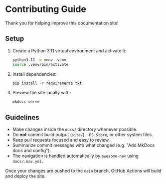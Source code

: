 # Contributing Guide

Thank you for helping improve this documentation site!

## Setup
1. Create a Python 3.11 virtual environment and activate it:
   ```bash
   python3.11 -m venv .venv
   source .venv/bin/activate
   ```
2. Install dependencies:
   ```bash
   pip install -r requirements.txt
   ```
3. Preview the site locally with:
   ```bash
   mkdocs serve
   ```

## Guidelines
- Make changes inside the `docs/` directory whenever possible.
- Do **not** commit build output (`site/`), `.DS_Store`, or other system files.
- Keep pull requests focused and easy to review.
- Summarize commit messages with what changed (e.g. "Add MkDocs docs and config").
- The navigation is handled automatically by `awesome-nav` using `docs/.nav.yml`.

Once your changes are pushed to the `main` branch, GitHub Actions will build and deploy the site.
